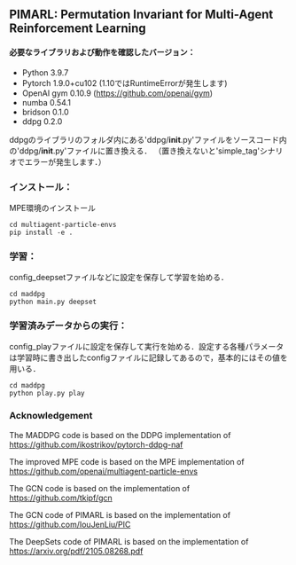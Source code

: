 ## PIMARL: Permutation Invariant for Multi-Agent Reinforcement Learning #


#### 必要なライブラリおよび動作を確認したバージョン：
* Python 3.9.7
* Pytorch 1.9.0+cu102 (1.10ではRuntimeErrorが発生します)
* OpenAI gym 0.10.9 (https://github.com/openai/gym)
* numba 0.54.1
* bridson 0.1.0
* ddpg 0.2.0


ddpgのライブラリのフォルダ内にある'ddpg/__init__.py'ファイルをソースコード内の'ddpg/__init__.py'ファイルに置き換える．
（置き換えないと'simple_tag'シナリオでエラーが発生します．）

### インストール：

MPE環境のインストール

    cd multiagent-particle-envs
    pip install -e .


### 学習：

config_deepsetファイルなどに設定を保存して学習を始める．

    cd maddpg
    python main.py deepset
    
### 学習済みデータからの実行：

config_playファイルに設定を保存して実行を始める．設定する各種パラメータは学習時に書き出したconfigファイルに記録してあるので，基本的にはその値を用いる．

    cd maddpg
    python play.py play


### Acknowledgement
The MADDPG code is based on the DDPG implementation of https://github.com/ikostrikov/pytorch-ddpg-naf

The improved MPE code is based on the MPE implementation of https://github.com/openai/multiagent-particle-envs

The GCN code is based on the implementation of https://github.com/tkipf/gcn

The GCN code of PIMARL is based on the implementation of https://github.com/IouJenLiu/PIC

The DeepSets code of PIMARL is based on the implementation of https://arxiv.org/pdf/2105.08268.pdf

